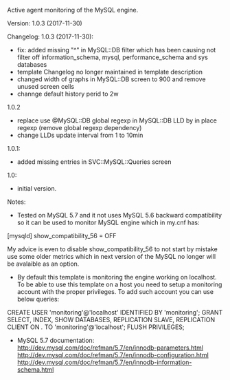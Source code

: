 Active agent monitoring of the MySQL engine.

Version: 1.0.3 (2017-11-30)

Changelog:
1.0.3 (2017-11-30):
- fix: added missing "^" in MySQL::DB filter which has been causing not filter off information_schema, mysql, performance_schema and sys databases
- template Changelog no longer maintained in template description
- changed width of graphs in MySQL::DB screen to 900 and remove unused screen cells
- channge default history perid to 2w

1.0.2
- replace use @MySQL::DB global regexp in MySQL::DB LLD by in place regexp (remove global regexp dependency)
- change LLDs update interval from 1 to 10min

1.0.1:
- added missing entries in SVC::MySQL::Queries screen

1.0:
- initial version.

Notes:
* Tested on MySQL 5.7 and it not uses MySQL 5.6 backward compatibility so it can be used to monitor MySQL engine which in my.cnf has:

[mysqld]
show_compatibility_56 = OFF 

My advice is even to disable show_compatibility_56 to not start by mistake use some older metrics which in next version of the MySQL no longer will be avalaible as an option.

* By default this template is monitoring the engine working on localhost.
To be able to use this template on a host you need to setup a monitoring account with the proper privileges.
To add such account you can use below queries:

CREATE USER 'monitoring'@'localhost' IDENTIFIED BY 'monitoring';
GRANT SELECT, INDEX, SHOW DATABASES, REPLICATION SLAVE, REPLICATION CLIENT ON *.* TO 'monitoring'@'localhost';
FLUSH PRIVILEGES;

* MySQL 5.7 documentation:
http://dev.mysql.com/doc/refman/5.7/en/innodb-parameters.html
http://dev.mysql.com/doc/refman/5.7/en/innodb-configuration.html
http://dev.mysql.com/doc/refman/5.7/en/innodb-information-schema.html
